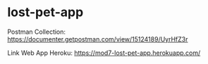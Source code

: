 # lost-pet-app

Postman Collection: https://documenter.getpostman.com/view/15124189/UyrHfZ3r

Link Web App Heroku: https://mod7-lost-pet-app.herokuapp.com/

